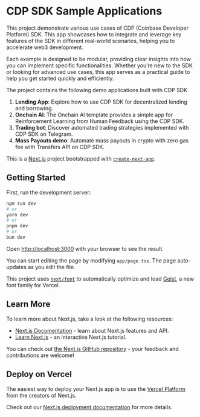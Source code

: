 # CDP SDK Sample Applications

This project demonstrate various use cases of CDP (Coinbase Developer Platform) SDK. This app showcases how to integrate and leverage key features of the SDK in different real-world scenarios, helping you to accelerate web3 development.

Each example is designed to be modular, providing clear insights into how you can implement specific functionalities. Whether you’re new to the SDK or looking for advanced use cases, this app serves as a practical guide to help you get started quickly and efficiently.

The project contains the following demo applications built with CDP SDK

1. **Lending App**: Explore how to use CDP SDK for decentralized lending and borrowing.
2. **Onchain AI**: The Onchain AI template provides a simple app for Reinforcement Learning from Human Feedback using the CDP SDK.
3. **Trading bot**: Discover automated trading strategies implemented with CDP SDK on Telegram.
4. **Mass Payouts demo**: Automate mass payouts in crypto with zero gas fee with Transfers API on CDP SDK.

This is a [Next.js](https://nextjs.org) project bootstrapped with [`create-next-app`](https://nextjs.org/docs/app/api-reference/cli/create-next-app).

## Getting Started

First, run the development server:

```bash
npm run dev
# or
yarn dev
# or
pnpm dev
# or
bun dev
```

Open [http://localhost:3000](http://localhost:3000) with your browser to see the result.

You can start editing the page by modifying `app/page.tsx`. The page auto-updates as you edit the file.

This project uses [`next/font`](https://nextjs.org/docs/app/building-your-application/optimizing/fonts) to automatically optimize and load [Geist](https://vercel.com/font), a new font family for Vercel.

## Learn More

To learn more about Next.js, take a look at the following resources:

- [Next.js Documentation](https://nextjs.org/docs) - learn about Next.js features and API.
- [Learn Next.js](https://nextjs.org/learn) - an interactive Next.js tutorial.

You can check out [the Next.js GitHub repository](https://github.com/vercel/next.js) - your feedback and contributions are welcome!

## Deploy on Vercel

The easiest way to deploy your Next.js app is to use the [Vercel Platform](https://vercel.com/new?utm_medium=default-template&filter=next.js&utm_source=create-next-app&utm_campaign=create-next-app-readme) from the creators of Next.js.

Check out our [Next.js deployment documentation](https://nextjs.org/docs/app/building-your-application/deploying) for more details.
